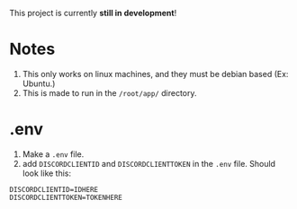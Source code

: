 This project is currently **still in development**!

# Notes

1. This only works on linux machines, and they must be debian based (Ex: Ubuntu.)
2. This is made to run in the `/root/app/` directory.

# .env

1. Make a `.env` file.
2. add `DISCORDCLIENTID` and `DISCORDCLIENTTOKEN` in the `.env` file. Should look like this:

```
DISCORDCLIENTID=IDHERE
DISCORDCLIENTTOKEN=TOKENHERE
```

